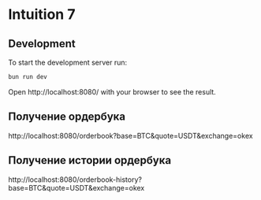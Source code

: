 # Intuition 7

## Development
To start the development server run:
```bash
bun run dev
```

Open http://localhost:8080/ with your browser to see the result.

## Получение ордербука
http://localhost:8080/orderbook?base=BTC&quote=USDT&exchange=okex

## Получение истории ордербука
http://localhost:8080/orderbook-history?base=BTC&quote=USDT&exchange=okex